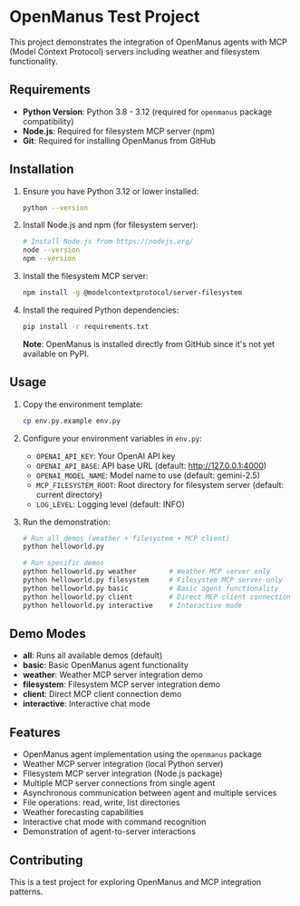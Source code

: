 # OpenManus Test Project

This project demonstrates the integration of OpenManus agents with MCP (Model Context Protocol) servers including weather and filesystem functionality.

## Requirements

- **Python Version**: Python 3.8 - 3.12 (required for `openmanus` package compatibility)
- **Node.js**: Required for filesystem MCP server (npm)
- **Git**: Required for installing OpenManus from GitHub

## Installation

1. Ensure you have Python 3.12 or lower installed:
   ```bash
   python --version
   ```

2. Install Node.js and npm (for filesystem server):
   ```bash
   # Install Node.js from https://nodejs.org/
   node --version
   npm --version
   ```

3. Install the filesystem MCP server:
   ```bash
   npm install -g @modelcontextprotocol/server-filesystem
   ```

4. Install the required Python dependencies:
   ```bash
   pip install -r requirements.txt
   ```

   **Note**: OpenManus is installed directly from GitHub since it's not yet available on PyPI.

## Usage

1. Copy the environment template:
   ```bash
   cp env.py.example env.py
   ```

2. Configure your environment variables in `env.py`:
   - `OPENAI_API_KEY`: Your OpenAI API key
   - `OPENAI_API_BASE`: API base URL (default: http://127.0.0.1:4000)
   - `OPENAI_MODEL_NAME`: Model name to use (default: gemini-2.5)
   - `MCP_FILESYSTEM_ROOT`: Root directory for filesystem server (default: current directory)
   - `LOG_LEVEL`: Logging level (default: INFO)

3. Run the demonstration:
   ```bash
   # Run all demos (weather + filesystem + MCP client)
   python helloworld.py

   # Run specific demos
   python helloworld.py weather        # Weather MCP server only
   python helloworld.py filesystem     # Filesystem MCP server only
   python helloworld.py basic          # Basic agent functionality
   python helloworld.py client         # Direct MCP client connection
   python helloworld.py interactive    # Interactive mode
   ```

## Demo Modes

- **all**: Runs all available demos (default)
- **basic**: Basic OpenManus agent functionality
- **weather**: Weather MCP server integration demo
- **filesystem**: Filesystem MCP server integration demo
- **client**: Direct MCP client connection demo
- **interactive**: Interactive chat mode

## Features

- OpenManus agent implementation using the `openmanus` package
- Weather MCP server integration (local Python server)
- Filesystem MCP server integration (Node.js package)
- Multiple MCP server connections from single agent
- Asynchronous communication between agent and multiple services
- File operations: read, write, list directories
- Weather forecasting capabilities
- Interactive chat mode with command recognition
- Demonstration of agent-to-server interactions

## Contributing

This is a test project for exploring OpenManus and MCP integration patterns.
